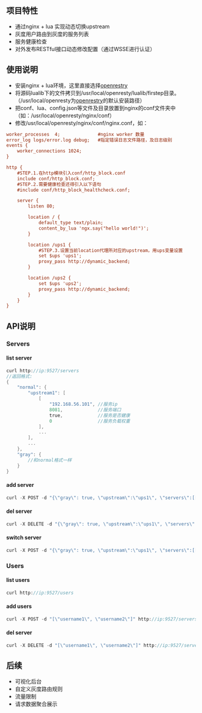 ## 项目特性
* 通过nginx + lua 实现动态切换upstream
* 灰度用户路由到灰度的服务列表
* 服务健康检查
* 对外发布RESTful接口动态修改配置（通过WSSE进行认证）

## 使用说明
* 安装nginx + lua环境，这里直接选择[openrestry](https://openresty.org/cn/installation.html)
* 将源码lualib下的文件拷贝到/usr/local/openresty/lualib/firstep目录。（/usr/local/openresty为[openrestry](https://openresty.org/cn/installation.html)的默认安装路径）
* 把conf、lua、config.json等文件及目录放置到nginx的conf文件夹中（如：/usr/local/openresty/nginx/conf）
* 修改/usr/local/openresty/nginx/conf/nginx.conf，如：
```ini
worker_processes  4;              #nginx worker 数量
error_log logs/error.log debug;   #指定错误日志文件路径，及日志级别
events {
    worker_connections 1024;
}

http {
    #STEP.1.在http模块引入conf/http_block.conf
    include conf/http_block.conf;
    #STEP.2.需要健康检查还得引入以下语句
    #include conf/http_block_healthcheck.conf;

    server {
        listen 80;

        location / {
            default_type text/plain;
            content_by_lua 'ngx.say("hello world!")';
        }

        location /ups1 {
            #STEP.3.设置当前location代理所对应的upstream，用ups变量设置
            set $ups 'ups1';
            proxy_pass http://dynamic_backend;
        }

        location /ups2 {
            set $ups 'ups2';
            proxy_pass http://dynamic_backend;
        }
    }
}
```

## API说明
### Servers
#### list server
```c++
curl http://ip:9527/servers
//返回格式:
{
    "normal": {
        "upstream1": [
            [
                "192.168.56.101", //服务ip
                8081,             //服务端口
                true,             //服务是否健康
                0                 //服务负载权重
            ],
            ...
        ],
        ...
    },
    "gray": {
        //和normal格式一样
    }
}
```
#### add server
```c++
curl -X POST -d "{\"gray\": true, \"upstream\":\"ups1\", \"servers\":[[\"10.10.1.1\", 8080]]}" http://ip:9527/servers
```

#### del server
```c++
curl -X DELETE -d "{\"gray\": true, \"upstream\":\"ups1\", \"servers\":[[\"10.10.1.1\", 8080]]}" http://ip:9527/servers
```

#### switch server
```c++
curl -X POST -d "{\"gray\": true, \"upstream\":\"ups1\", \"servers\":[[\"10.10.1.1\", 8080]]}" http://ip:9527/servers/switch
```
### Users
#### list users
```c++
curl http://ip:9527/users
```
#### add users
```c++
curl -X POST -d "[\"username1\", \"username2\"]" http://ip:9527/servers
```

#### del server
```c++
curl -X DELETE -d "[\"username1\", \"username2\"]" http://ip:9527/servers
```

## 后续
* 可视化后台
* 自定义灰度路由规则
* 流量限制
* 请求数据聚合展示
